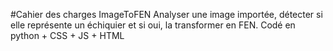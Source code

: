 #Cahier des charges ImageToFEN
Analyser une image importée, détecter si elle représente un échiquier et si oui, la transformer en FEN.
Codé en python + CSS + JS + HTML